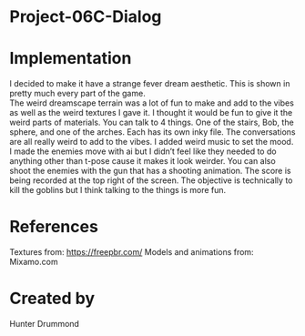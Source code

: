 # Project-06C-Dialog

# Implementation
I decided to make it have a strange fever dream aesthetic. This is shown in pretty much every part of the game.  
The weird dreamscape terrain was a lot of fun to make and add to the vibes as well as the weird textures I gave it. I thought it would be fun to give it the weird parts of materials. 
You can talk to 4 things. One of the stairs, Bob, the sphere, and one of the arches. Each has its own inky file. The conversations are all really weird to add to the vibes. 
I added weird music to set the mood.
I made the enemies move with ai but I didn’t feel like they needed to do anything other than t-pose cause it makes it look weirder. You can also shoot the enemies with the gun that has a shooting animation. 
The score is being recorded at the top right of the screen. 
The objective is technically to kill the goblins but I think talking to the things is more fun. 


# References

Textures from: https://freepbr.com/
Models and animations from: Mixamo.com

# Created by 
Hunter Drummond
